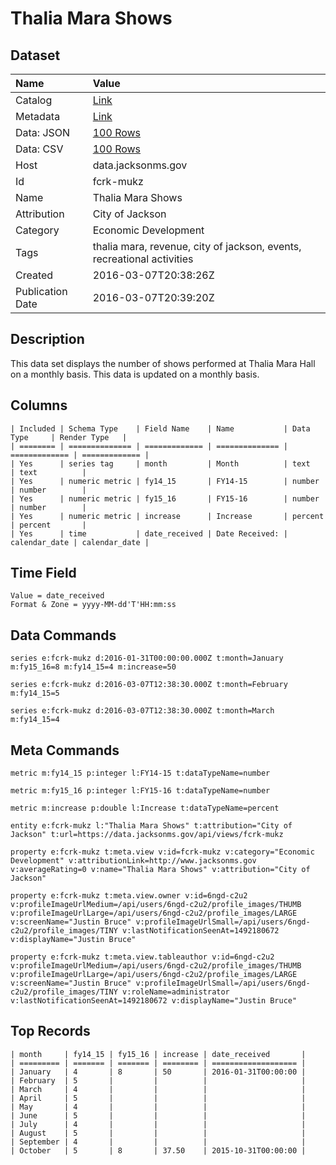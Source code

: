 # Thalia Mara Shows

## Dataset

| Name | Value |
| :--- | :---- |
| Catalog | [Link](https://catalog.data.gov/dataset/thalia-mara-shows) |
| Metadata | [Link](https://data.jacksonms.gov/api/views/fcrk-mukz) |
| Data: JSON | [100 Rows](https://data.jacksonms.gov/api/views/fcrk-mukz/rows.json?max_rows=100) |
| Data: CSV | [100 Rows](https://data.jacksonms.gov/api/views/fcrk-mukz/rows.csv?max_rows=100) |
| Host | data.jacksonms.gov |
| Id | fcrk-mukz |
| Name | Thalia Mara Shows |
| Attribution | City of Jackson |
| Category | Economic Development |
| Tags | thalia mara, revenue, city of jackson, events, recreational activities |
| Created | 2016-03-07T20:38:26Z |
| Publication Date | 2016-03-07T20:39:20Z |

## Description

This data set displays the number of shows performed at Thalia Mara Hall on a monthly basis. This data is updated on a monthly basis.

## Columns

```ls
| Included | Schema Type    | Field Name    | Name           | Data Type     | Render Type   |
| ======== | ============== | ============= | ============== | ============= | ============= |
| Yes      | series tag     | month         | Month          | text          | text          |
| Yes      | numeric metric | fy14_15       | FY14-15        | number        | number        |
| Yes      | numeric metric | fy15_16       | FY15-16        | number        | number        |
| Yes      | numeric metric | increase      | Increase       | percent       | percent       |
| Yes      | time           | date_received | Date Received: | calendar_date | calendar_date |
```

## Time Field

```ls
Value = date_received
Format & Zone = yyyy-MM-dd'T'HH:mm:ss
```

## Data Commands

```ls
series e:fcrk-mukz d:2016-01-31T00:00:00.000Z t:month=January m:fy15_16=8 m:fy14_15=4 m:increase=50

series e:fcrk-mukz d:2016-03-07T12:38:30.000Z t:month=February m:fy14_15=5

series e:fcrk-mukz d:2016-03-07T12:38:30.000Z t:month=March m:fy14_15=4
```

## Meta Commands

```ls
metric m:fy14_15 p:integer l:FY14-15 t:dataTypeName=number

metric m:fy15_16 p:integer l:FY15-16 t:dataTypeName=number

metric m:increase p:double l:Increase t:dataTypeName=percent

entity e:fcrk-mukz l:"Thalia Mara Shows" t:attribution="City of Jackson" t:url=https://data.jacksonms.gov/api/views/fcrk-mukz

property e:fcrk-mukz t:meta.view v:id=fcrk-mukz v:category="Economic Development" v:attributionLink=http://www.jacksonms.gov v:averageRating=0 v:name="Thalia Mara Shows" v:attribution="City of Jackson"

property e:fcrk-mukz t:meta.view.owner v:id=6ngd-c2u2 v:profileImageUrlMedium=/api/users/6ngd-c2u2/profile_images/THUMB v:profileImageUrlLarge=/api/users/6ngd-c2u2/profile_images/LARGE v:screenName="Justin Bruce" v:profileImageUrlSmall=/api/users/6ngd-c2u2/profile_images/TINY v:lastNotificationSeenAt=1492180672 v:displayName="Justin Bruce"

property e:fcrk-mukz t:meta.view.tableauthor v:id=6ngd-c2u2 v:profileImageUrlMedium=/api/users/6ngd-c2u2/profile_images/THUMB v:profileImageUrlLarge=/api/users/6ngd-c2u2/profile_images/LARGE v:screenName="Justin Bruce" v:profileImageUrlSmall=/api/users/6ngd-c2u2/profile_images/TINY v:roleName=administrator v:lastNotificationSeenAt=1492180672 v:displayName="Justin Bruce"
```

## Top Records

```ls
| month     | fy14_15 | fy15_16 | increase | date_received       | 
| ========= | ======= | ======= | ======== | =================== | 
| January   | 4       | 8       | 50       | 2016-01-31T00:00:00 | 
| February  | 5       |         |          |                     | 
| March     | 4       |         |          |                     | 
| April     | 5       |         |          |                     | 
| May       | 4       |         |          |                     | 
| June      | 5       |         |          |                     | 
| July      | 4       |         |          |                     | 
| August    | 5       |         |          |                     | 
| September | 4       |         |          |                     | 
| October   | 5       | 8       | 37.50    | 2015-10-31T00:00:00 | 
```